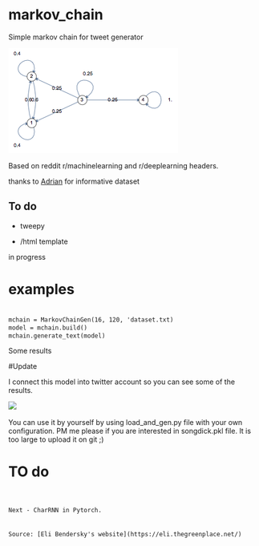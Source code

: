 # markov_chain
Simple markov chain for tweet generator 


![](https://github.com/s3nh/markov_chain/blob/master/imgs/markov_chains.png)


Based on reddit r/machinelearning and r/deeplearning headers.

thanks to [Adrian](https://github.com/xadrianzetx) for informative dataset 


## To do

- tweepy

- /html template


in progress


# examples 


```

mchain = MarkovChainGen(16, 120, 'dataset.txt)
model = mchain.build()
mchain.generate_text(model)

```

Some results 

#Update 


I connect this model into twitter account so you can see some of the results. 

![](https://github.com/s3nh/markov_chain/blob/master/imgs/Przechwytywania.png)


You can use it by yourself by using load_and_gen.py file with your own configuration. 
PM me please if you are interested in songdick.pkl file. 
It is too large to upload it on git ;)

# TO do 

```


Next - CharRNN in Pytorch. 


Source: [Eli Bendersky's website](https://eli.thegreenplace.net/)
